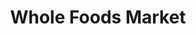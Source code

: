 ---
title: "Whole Foods Market"
url: /new-york/whole-foods-market-east-houston-street/
shop: supermarket
---